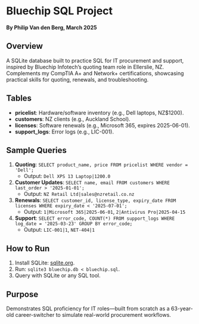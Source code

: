 # Bluechip SQL Project
**By Philip Van den Berg, March 2025**

## Overview
A SQLite database built to practice SQL for IT procurement and support, inspired by Bluechip Infotech’s quoting team role in Ellerslie, NZ. Complements my CompTIA A+ and Network+ certifications, showcasing practical skills for quoting, renewals, and troubleshooting.

## Tables
- **pricelist**: Hardware/software inventory (e.g., Dell laptops, NZ$1200).
- **customers**: NZ clients (e.g., Auckland School).
- **licenses**: Software renewals (e.g., Microsoft 365, expires 2025-06-01).
- **support_logs**: Error logs (e.g., LIC-001).

## Sample Queries
1. **Quoting**: `SELECT product_name, price FROM pricelist WHERE vendor = 'Dell';`  
   - Output: `Dell XPS 13 Laptop|1200.0`
2. **Customer Updates**: `SELECT name, email FROM customers WHERE last_order > '2025-01-01';`  
   - Output: `NZ Retail Ltd|sales@nzretail.co.nz`
3. **Renewals**: `SELECT customer_id, license_type, expiry_date FROM licenses WHERE expiry_date < '2025-07-01';`  
   - Output: `1|Microsoft 365|2025-06-01`, `2|Antivirus Pro|2025-04-15`
4. **Support**: `SELECT error_code, COUNT(*) FROM support_logs WHERE log_date = '2025-03-23' GROUP BY error_code;`  
   - Output: `LIC-001|1`, `NET-404|1`

## How to Run
1. Install SQLite: [sqlite.org](https://sqlite.org).
2. Run: `sqlite3 bluechip.db < bluechip.sql`.
3. Query with SQLite or any SQL tool.

## Purpose
Demonstrates SQL proficiency for IT roles—built from scratch as a 63-year-old career-switcher to simulate real-world procurement workflows.
